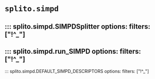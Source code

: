 # `splito.simpd`

::: splito.simpd.SIMPDSplitter
    options:
        filters: ["!^_"]
---

::: splito.simpd.run_SIMPD
    options:
        filters: ["!^_"]
---

::: splito.simpd.DEFAULT_SIMPD_DESCRIPTORS
    options:
        filters: ["!^_"]